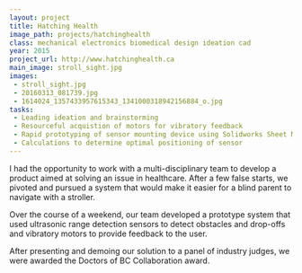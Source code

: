 ```yaml
---
layout: project
title: Hatching Health
image_path: projects/hatchinghealth
class: mechanical electronics biomedical design ideation cad
year: 2015
project_url: http://www.hatchinghealth.ca
main_image: stroll_sight.jpg
images:
 - stroll_sight.jpg
 - 20160313_081739.jpg
 - 1614024_1357433957615343_1341000318942156884_o.jpg
tasks: 
 - Leading ideation and brainstorming
 - Resourceful acquistion of motors for vibratory feedback
 - Rapid prototyping of sensor mounting device using Solidworks Sheet Metal and cardboard
 - Calculations to determine optimal positioning of sensor
---
```


I had the opportunity to work with a multi-disciplinary team to develop a product aimed at solving an issue in healthcare. After a few false starts, we pivoted and pursued a system that would make it easier for a blind parent to navigate with a stroller.

Over the course of a weekend, our team developed a prototype system that used ultrasonic range detection sensors to detect obstacles and drop-offs and vibratory motors to provide feedback to the user.

After presenting and demoing our solution to a panel of industry judges, we were awarded the Doctors of BC Collaboration award.
